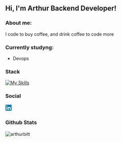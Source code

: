 ## Hi, I'm Arthur Backend Developer!


### About me:

I code to buy coffee, and drink coffee to code more

### Currently studyng:

* Devops

### Stack

 [![My Skills](https://skillicons.dev/icons?i=flask,fastapi,django,python,selenium,postgres,html,css,javascript,redis,docker&perline=3)](https://skillicons.dev)
 
 ### Social 
 
<a astyle="display: block;" href = "https://www.linkedin.com/in/arthur-bittencourt/"> <img width="4%" src="https://raw.githubusercontent.com/devicons/devicon/master/icons/linkedin/linkedin-original.svg"></a>

### Github Stats

<div style= 'display: inline block'>
<img align="center" src="https://github-readme-stats-sigma-five.vercel.app/api?username=Arthurbitt&show_icons=true&theme=react&hide_border=true&border_radius=30&_border=true&bg_color=0D1117&card_width=40" alt="arthurbitt" />
</div>






 



